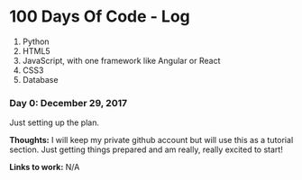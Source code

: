 # 100 Days Of Code - Log

1. Python
2. HTML5
3. JavaScript, with one framework like Angular or React
4. CSS3
5. Database

### Day 0: December 29, 2017

Just setting up the plan. 

**Thoughts:** I will keep my private github account but will use this as a tutorial section. Just getting things prepared and am really, really excited to start!

**Links to work:** N/A

